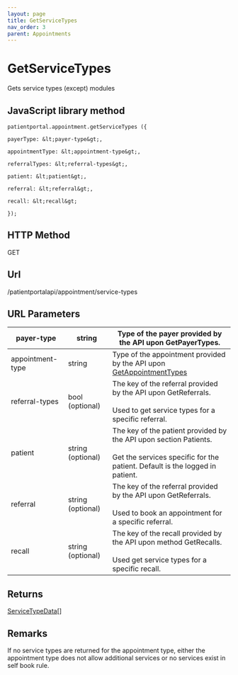 ```yaml
---
layout: page
title: GetServiceTypes
nav_order: 3
parent: Appointments
---
```


# GetServiceTypesGets service types (except) modules## JavaScript library method```patientportal.appointment.getServiceTypes ({payerType: &lt;payer-type&gt;,appointmentType: &lt;appointment-type&gt;,referralTypes: &lt;referral-types&gt;,patient: &lt;patient&gt;,referral: &lt;referral&gt;,recall: &lt;recall&gt;});```## HTTP MethodGET## ****Url****/patientportalapi/appointment/service-types## URL Parameters| payer-type | string | Type of the payer provided by the API upon GetPayerTypes. || --- | --- | --- || appointment-type | string | Type of the appointment provided by the API upon [GetAppointmentTypes](#_GetAppointmentTypes) || referral-types | bool (optional) | The key of the referral provided by the API upon GetReferrals.<br><br>Used to get service types for a specific referral. || patient | string (optional) | The key of the patient provided by the API upon section Patients.<br><br>Get the services specific for the patient. Default is the logged in patient. || referral | string (optional) | The key of the referral provided by the API upon GetReferrals.<br><br>Used to book an appointment for a specific referral. || recall | string (optional) | The key of the recall provided by the API upon method GetRecalls.<br><br>Used get service types for a specific recall. |## Returns[ServiceTypeData](#_ServiceTypeData)\[\]## RemarksIf no service types are returned for the appointment type, either the appointment type does not allow additional services or no services exist in self book rule.